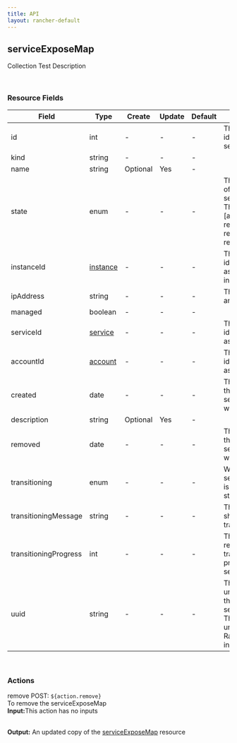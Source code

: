 ```yaml
---
title: API
layout: rancher-default
---
```


## serviceExposeMap

Collection Test Description

​
### Resource Fields

Field | Type | Create | Update | Default | Notes
---|---|---|---|---|---
id | int | - | - | - | The unique identifier for the serviceExposeMap
kind | string | - | - | - | 
name | string | Optional | Yes | - | 
state | enum | - | - | - | The current state of the serviceExposeMap. The options are [activating, active, removed, removing, requested].
instanceId | [instance]({{site.baseurl}}/rancher/api/instance/) | - | - | - | The unique identifier for the associated instance
ipAddress | string | - | - | - | The ip address for an external service
managed | boolean | - | - | - | 
serviceId | [service]({{site.baseurl}}/rancher/api/service/) | - | - | - | The unique identifier of the associated service
accountId | [account]({{site.baseurl}}/rancher/api/account/) | - | - | - | The unique identifier for the associated account
created | date | - | - | - | The date of when the serviceExposeMap was created.
description | string | Optional | Yes | - | 
removed | date | - | - | - | The date of when the serviceExposeMap was removed
transitioning | enum | - | - | - | Whether or not the serviceExposeMap is in a transitioning state
transitioningMessage | string | - | - | - | The message to show while in a transitioning state
transitioningProgress | int | - | - | - | The percentage remaining in the transitioning process of the serviceExposeMap
uuid | string | - | - | - | The universally unique identifier for the serviceExposeMap. This will always be unique across Rancher installations.












​
### Actions

<span class="action">
<span class="header">
remove
<span class="headerright">POST:  <code>${action.remove}</code></span>
</span>
<div class="action-contents">
To remove the serviceExposeMap
<br>

<span class="input">
<strong>Input:</strong>This action has no inputs
<br>

<br>
</span>

<span class="output"><strong>Output:</strong> An updated copy of the <a href="/rancher/api/serviceExposeMap/">serviceExposeMap</a> resource
</span>
</div>
</span>
</span>
</span>

